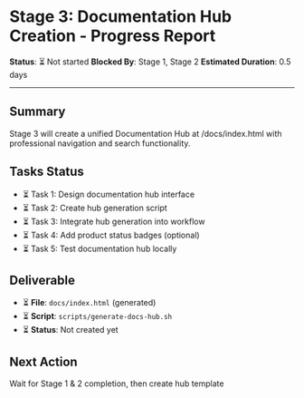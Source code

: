 # Stage 3: Documentation Hub Creation - Progress Report

**Status**: ⏳ Not started
**Blocked By**: Stage 1, Stage 2
**Estimated Duration**: 0.5 days

---

## Summary

Stage 3 will create a unified Documentation Hub at /docs/index.html with professional navigation and search functionality.

## Tasks Status

- ⏳ Task 1: Design documentation hub interface
- ⏳ Task 2: Create hub generation script
- ⏳ Task 3: Integrate hub generation into workflow
- ⏳ Task 4: Add product status badges (optional)
- ⏳ Task 5: Test documentation hub locally

## Deliverable

- ⏳ **File**: `docs/index.html` (generated)
- ⏳ **Script**: `scripts/generate-docs-hub.sh`
- ⏳ **Status**: Not created yet

## Next Action

Wait for Stage 1 & 2 completion, then create hub template
